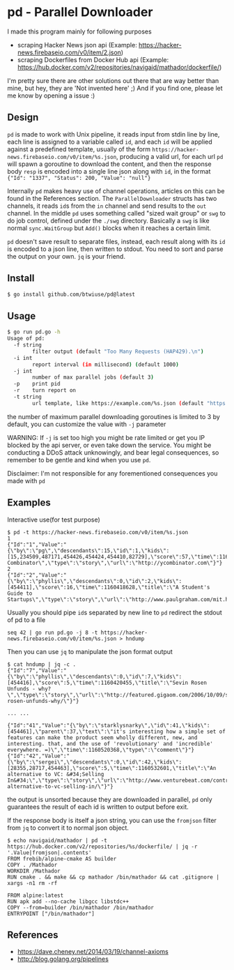 # pd - Parallel Downloader

I made this program mainly for following purposes
- scraping Hacker News json api (Example: https://hacker-news.firebaseio.com/v0/item/2.json)
- scraping Dockerfiles from Docker Hub api (Example: https://hub.docker.com/v2/repositories/navigaid/mathador/dockerfile/)

I'm pretty sure there are other solutions out there that are way better than mine, but hey, they are 'Not invented here' ;)
And if you find one, please let me know by opening a issue :)

## Design
`pd` is made to work with Unix pipeline, it reads input from stdin line by line, each line is assigned to a variable called `id`, and each `id` will be applied against a predefined template, usually of the form `https://hacker-news.firebaseio.com/v0/item/%s.json`, producing a valid url, for each url `pd` will spawn a goroutine to download the content, and then the response body `resp` is encoded into a single line json along with `id`, in the format `{"Id": "1337", "Status": 200, "Value": "null"}`

Internally `pd` makes heavy use of channel operations, articles on this can be found in the References section. The `ParallelDownloader` structs has two channels, it reads `id`s from the `in` channel and send results to the `out` channel. In the middle `pd` uses something called "sized wait group" or `swg` to do job control, defined under the `./swg` directory. Basically a `swg` is like normal `sync.WaitGroup` but `Add()` blocks when it reaches a certain limit.

`pd` doesn't save result to separate files, instead, each result along with its `id` is encoded to a json line, then written to stdout. You need to sort and parse the output on your own. `jq` is your friend.

## Install
```bash
$ go install github.com/btwiuse/pd@latest
```

## Usage
```bash
$ go run pd.go -h
Usage of pd:
  -f string
        filter output (default "Too Many Requests (HAP429).\n")
  -i int
        report interval (in millisecond) (default 1000)
  -j int
        number of max parallel jobs (default 3)
  -p    print pid
  -r    turn report on
  -t string
        url template, like https://example.com/%s.json (default "https://hacker-news.firebaseio.com/v0/item/%s.json")
```

the number of maximum parallel downloading goroutines is limited to 3 by default, you can customize the value with `-j` parameter

WARNING: 
If `-j` is set too high you might be rate limited or get you IP blocked by the api server, or even take down the service. You might be conducting a DDoS attack unknowingly, and bear legal consequences, so remember to be gentle and kind when you use `pd`. 

Disclaimer: 
I'm not responsible for any forementioned consequences you made with `pd`

## Examples
Interactive use(for test purpose)
```
$ pd -t https://hacker-news.firebaseio.com/v0/item/%s.json
1
{"Id":"1","Value":"{\"by\":\"pg\",\"descendants\":15,\"id\":1,\"kids\":[15,234509,487171,454426,454424,454410,82729],\"score\":57,\"time\":1160418111,\"title\":\"Y Combinator\",\"type\":\"story\",\"url\":\"http://ycombinator.com\"}"}
2
{"Id":"2","Value":"{\"by\":\"phyllis\",\"descendants\":0,\"id\":2,\"kids\":[454411],\"score\":16,\"time\":1160418628,\"title\":\"A Student's Guide to Startups\",\"type\":\"story\",\"url\":\"http://www.paulgraham.com/mit.html\"}"}
```

Usually you should pipe `id`s separated by new line to `pd` redirect the stdout of pd to a file
```
seq 42 | go run pd.go -j 8 -t https://hacker-news.firebaseio.com/v0/item/%s.json > hndump
```

Then you can use `jq` to manipulate the json format output
```
$ cat hndump | jq -c .
{"Id":"7","Value":"{\"by\":\"phyllis\",\"descendants\":0,\"id\":7,\"kids\":[454416],\"score\":5,\"time\":1160420455,\"title\":\"Sevin Rosen Unfunds - why?\",\"type\":\"story\",\"url\":\"http://featured.gigaom.com/2006/10/09/sevin-rosen-unfunds-why/\"}"}

... ...

{"Id":"41","Value":"{\"by\":\"starklysnarky\",\"id\":41,\"kids\":[454461],\"parent\":37,\"text\":\"it's interesting how a simple set of features can make the product seem wholly different, new, and interesting. that, and the use of 'revolutionary' and 'incredible' everywhere. =)\",\"time\":1160520368,\"type\":\"comment\"}"}
{"Id":"42","Value":"{\"by\":\"sergei\",\"descendants\":0,\"id\":42,\"kids\":[28355,28717,454463],\"score\":5,\"time\":1160532601,\"title\":\"An alternative to VC: &#34;Selling In&#34;\",\"type\":\"story\",\"url\":\"http://www.venturebeat.com/contributors/2006/10/10/an-alternative-to-vc-selling-in/\"}"}
```

the output is unsorted because they are downloaded in parallel, `pd` only guarantees the result of each id is written to output before exit.

If the response body is itself a json string, you can use the `fromjson` filter from `jq` to convert it to normal json object.
```
$ echo navigaid/mathador | pd -t https://hub.docker.com/v2/repositories/%s/dockerfile/ | jq -r '.Value|fromjson|.contents'
FROM frebib/alpine-cmake AS builder
COPY . /Mathador
WORKDIR /Mathador
RUN cmake . && make && cp mathador /bin/mathador && cat .gitignore | xargs -n1 rm -rf

FROM alpine:latest
RUN apk add --no-cache libgcc libstdc++
COPY --from=builder /bin/mathador /bin/mathador
ENTRYPOINT ["/bin/mathador"]
```

## References
- https://dave.cheney.net/2014/03/19/channel-axioms
- http://blog.golang.org/pipelines
